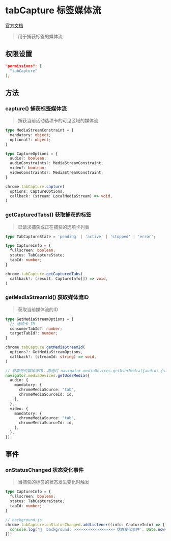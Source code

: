 # tabCapture 标签媒体流
[官方文档](https://developer.chrome.com/docs/extensions/reference/tabCapture/)

> 用于捕获标签的媒体流

## 权限设置

```json
"permissions": [
  "tabCapture"
],
```

## 方法

### capture() 捕获标签媒体流
> 捕获当前活动选项卡的可见区域的媒体流

```ts
type MediaStreamConstraint = {
  mandatory: object;
  optional?: object;
}

type CaptureOptions = {
  audio?: boolean;
  audioConstraints?: MediaStreamConstraint;
  video?: boolean;
  videoConstraints?: MediaStreamConstraint;
}

chrome.tabCapture.capture(
  options: CaptureOptions,
  callback: (stream: LocalMediaStream) => void,
)
```

### getCapturedTabs() 获取捕获的标签
> 已请求捕获或正在捕获的选项卡列表

```ts
type TabCaptureState = 'pending' | 'active' | 'stopped' | 'error';

type CaptureInfo = {
  fullscreen: boolean;
  status: TabCaptureState;
  tabId: number;
}

chrome.tabCapture.getCapturedTabs(
  callback?: (result: CaptureInfo[]) => void,
)
```

### getMediaStreamId() 获取媒体流ID
> 获取当前媒体流的ID

```ts
type GetMediaStreamOptions = {
  // 选项卡 ID
  consumerTabId?: number;
  targetTabId?: number;
}

chrome.tabCapture.getMediaStreamId(
  options?: GetMediaStreamOptions,
  callback?: (streamId: string) => void,
)

// 获取到的媒体流ID，再通过 navigator.mediaDevices.getUserMedia({audio: {streamId: streamId}}) 获取媒体流
navigator.mediaDevices.getUserMedia({
  audio: {
    mandatory: {
      chromeMediaSource: "tab",
      chromeMediaSourceId: id,
    },
  },
  video: {
    mandatory: {
      chromeMediaSource: "tab",
      chromeMediaSourceId: id,
    },
  },
});
```

## 事件

### onStatusChanged 状态变化事件
> 当捕获的标签的状态发生变化时触发

```ts
type CaptureInfo = {
  fullscreen: boolean;
  status: TabCaptureState;
  tabId: number;
}

// background.js
chrome.tabCapture.onStatusChanged.addListener((info: CaptureInfo) => {
  console.log('🍄  background: >>>>>>>>>>>>>>>>>> 状态变化事件', Date.now(), info);
});
```
